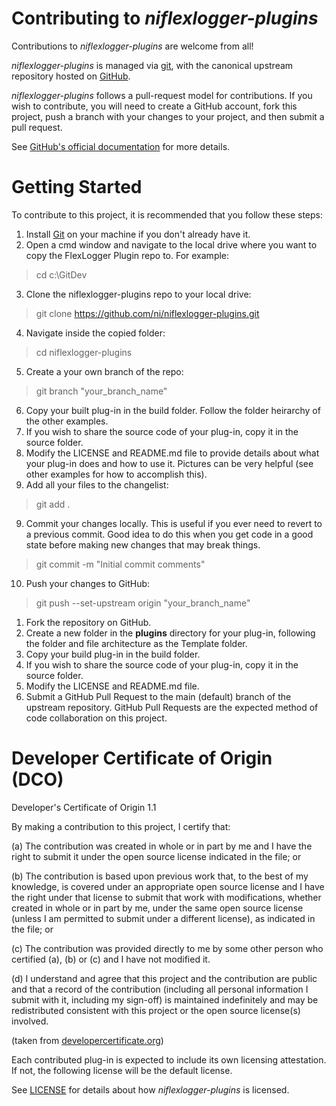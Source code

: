 # Contributing to *niflexlogger-plugins* 

Contributions to *niflexlogger-plugins* are welcome from all!

*niflexlogger-plugins* is managed via [git](https://git-scm.com), with the canonical upstream
repository hosted on [GitHub](https://github.com/ni/niflexlogger-plugins).

*niflexlogger-plugins* follows a pull-request model for contributions.  If you wish to
contribute, you will need to create a GitHub account, fork this project, push a
branch with your changes to your project, and then submit a pull request.

See [GitHub's official documentation](https://help.github.com/articles/using-pull-requests/) for more details.

# Getting Started

To contribute to this project, it is recommended that you follow these steps:

1. Install [Git](https://git-scm.com/downloads) on your machine if you don't already have it.
2. Open a cmd window and navigate to the local drive where you want to copy the FlexLogger Plugin repo to. For example:
> cd c:\GitDev
3. Clone the niflexlogger-plugins repo to your local drive: 
> git clone https://github.com/ni/niflexlogger-plugins.git
4. Navigate inside the copied folder:
> cd niflexlogger-plugins
5. Create a your own branch of the repo:
> git branch "your_branch_name"
6. Copy your built plug-in in the build folder. Follow the folder heirarchy of the other examples.
7. If you wish to share the source code of your plug-in, copy it in the source folder.
8. Modify the LICENSE and README.md file to provide details about what your plug-in does and how to use it. Pictures can be very helpful (see other examples for how to accomplish this).
9. Add all your files to the changelist:
> git add .
9. Commit your changes locally. This is useful if you ever need to revert to a previous commit. Good idea to do this when you get code in a good state before making new changes that may break things.
> git commit -m "Initial commit comments"
10. Push your changes to GitHub:
> git push --set-upstream origin "your_branch_name"
1. Fork the repository on GitHub.
2. Create a new folder in the **plugins** directory for your plug-in, following the folder and
file architecture as the Template folder.
3. Copy your build plug-in in the build folder.
4. If you wish to share the source code of your plug-in, copy it in the source folder.
5. Modify the LICENSE and README.md file.
6. Submit a GitHub Pull Request to the main (default) branch of the upstream repository. GitHub
   Pull Requests are the expected method of code collaboration on this project.

# Developer Certificate of Origin (DCO)

   Developer's Certificate of Origin 1.1

   By making a contribution to this project, I certify that:

   (a) The contribution was created in whole or in part by me and I
       have the right to submit it under the open source license
       indicated in the file; or

   (b) The contribution is based upon previous work that, to the best
       of my knowledge, is covered under an appropriate open source
       license and I have the right under that license to submit that
       work with modifications, whether created in whole or in part
       by me, under the same open source license (unless I am
       permitted to submit under a different license), as indicated
       in the file; or

   (c) The contribution was provided directly to me by some other
       person who certified (a), (b) or (c) and I have not modified
       it.

   (d) I understand and agree that this project and the contribution
       are public and that a record of the contribution (including all
       personal information I submit with it, including my sign-off) is
       maintained indefinitely and may be redistributed consistent with
       this project or the open source license(s) involved.

(taken from [developercertificate.org](https://developercertificate.org/))

Each contributed plug-in is expected to include its own licensing attestation.
If not, the following license will be the default license.

See [LICENSE](https://github.com/ni/niflexlogger-plugins/blob/main/LICENSE)
for details about how *niflexlogger-plugins* is licensed.